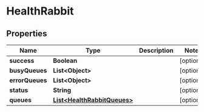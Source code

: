

# HealthRabbit

## Properties

Name | Type | Description | Notes
------------ | ------------- | ------------- | -------------
**success** | **Boolean** |  |  [optional]
**busyQueues** | **List&lt;Object&gt;** |  |  [optional]
**errorQueues** | **List&lt;Object&gt;** |  |  [optional]
**status** | **String** |  |  [optional]
**queues** | [**List&lt;HealthRabbitQueues&gt;**](HealthRabbitQueues.md) |  |  [optional]



